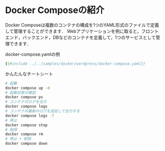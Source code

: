 # Docker Composeの紹介

Docker Composeは複数のコンテナの構成を1つのYAML形式のファイルで定義して管理することができます．
Webアプリケーションを例に取ると，フロントエンド，バックエンド，DBなどのコンテナを定義して，1つのサービスとして管理できます．

docker-compose.yamlの例

```yaml
{{#include ../../samples/docker/wordpress/docker-compose.yaml}}
```

かんたんなチートシート
```bash
# 起動
docker compose up -d
# 起動状態の確認
docker compose ps
# コンテナのログを出力
docker compose logs
# コンテナの最新のログを追従して出力する
docker compose logs -f
# 停止
docker compose stop
# 削除
docker compose rm
# 停止 + 削除
docker compose down
```
